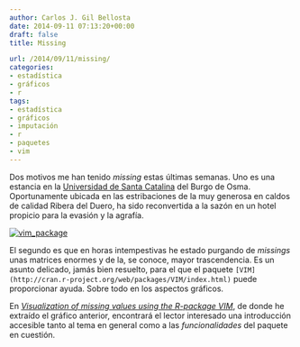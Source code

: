 ```yaml
---
author: Carlos J. Gil Bellosta
date: 2014-09-11 07:13:20+00:00
draft: false
title: Missing

url: /2014/09/11/missing/
categories:
- estadística
- gráficos
- r
tags:
- estadística
- gráficos
- imputación
- r
- paquetes
- vim
---
```


Dos motivos me han tenido _missing_ estas últimas semanas. Uno es una estancia en la [Universidad de Santa Catalina](http://es.wikipedia.org/wiki/Universidad_de_Santa_Catalina) del Burgo de Osma. Oportunamente ubicada en las estribaciones de la muy generosa en caldos de calidad Ribera del Duero, ha sido reconvertida a la sazón en un hotel propicio para la evasión y la agrafía.

[![vim_package](/wp-uploads/2014/09/vim_package.png#center)
](/wp-uploads/2014/09/vim_package.png#center)

El segundo es que en horas intempestivas he estado purgando de _missings_ unas matrices enormes y de la, se conoce, mayor trascendencia. Es un asunto delicado, jamás bien resuelto, para el que el paquete `[VIM](http://cran.r-project.org/web/packages/VIM/index.html)` puede proporcionar ayuda. Sobre todo en los aspectos gráficos.

En _[Visualization of missing values using the R-package VIM](http://www.statistik.tuwien.ac.at/forschung/CS/CS-2008-1complete.pdf)_, de donde he extraído el gráfico anterior, encontrará el lector interesado una introducción accesible tanto al tema en general como a las _funcionalidades_ del paquete en cuestión.

